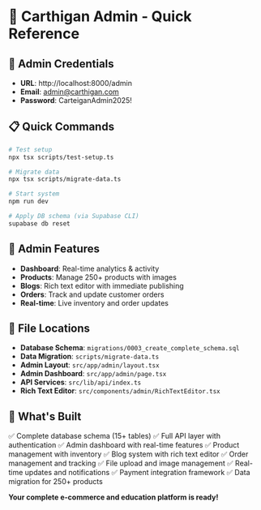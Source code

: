 # 🚀 Carthigan Admin - Quick Reference

## 🔑 Admin Credentials
- **URL**: http://localhost:8000/admin
- **Email**: admin@carthigan.com  
- **Password**: CarteiganAdmin2025!

## 📋 Quick Commands
```bash
# Test setup
npx tsx scripts/test-setup.ts

# Migrate data  
npx tsx scripts/migrate-data.ts

# Start system
npm run dev

# Apply DB schema (via Supabase CLI)
supabase db reset
```

## 🎯 Admin Features
- **Dashboard**: Real-time analytics & activity
- **Products**: Manage 250+ products with images
- **Blogs**: Rich text editor with immediate publishing
- **Orders**: Track and update customer orders
- **Real-time**: Live inventory and order updates

## 🔧 File Locations
- **Database Schema**: `migrations/0003_create_complete_schema.sql`
- **Data Migration**: `scripts/migrate-data.ts`
- **Admin Layout**: `src/app/admin/layout.tsx`
- **Admin Dashboard**: `src/app/admin/page.tsx`
- **API Services**: `src/lib/api/index.ts`
- **Rich Text Editor**: `src/components/admin/RichTextEditor.tsx`

## 🎉 What's Built
✅ Complete database schema (15+ tables)
✅ Full API layer with authentication
✅ Admin dashboard with real-time features
✅ Product management with inventory
✅ Blog system with rich text editor
✅ Order management and tracking
✅ File upload and image management
✅ Real-time updates and notifications
✅ Payment integration framework
✅ Data migration for 250+ products

**Your complete e-commerce and education platform is ready!**

